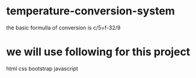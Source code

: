 # temperature-conversion-system
the basic formulla of conversion is 
c/5=f-32/9
# we will use following for this project
html
css
bootstrap
javascript
